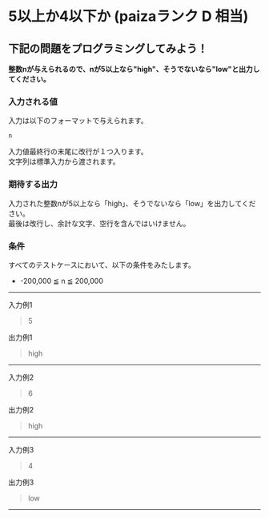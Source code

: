 # 5以上か4以下か (paizaランク D 相当)
## 下記の問題をプログラミングしてみよう！
**整数nが与えられるので、nが5以上なら"high"、そうでないなら"low"と出力してください。**

### 入力される値
入力は以下のフォーマットで与えられます。
```
n
```

入力値最終行の末尾に改行が１つ入ります。  
文字列は標準入力から渡されます。

### 期待する出力
入力された整数nが5以上なら「high」、そうでないなら「low」を出力してください。  
最後は改行し、余計な文字、空行を含んではいけません。

### 条件
すべてのテストケースにおいて、以下の条件をみたします。
- -200,000 ≦ n ≦ 200,000

---
入力例1
> 5

出力例1
> high

---
入力例2
> 6

出力例2
> high

---
入力例3
> 4

出力例3
> low

---